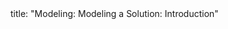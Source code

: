 <frontmatter>
title: "Modeling: Modeling a Solution: Introduction"
</frontmatter>

<include src="navbar.md" boilerplate />

<include src="unit-inPage-asFlat.md" boilerplate />